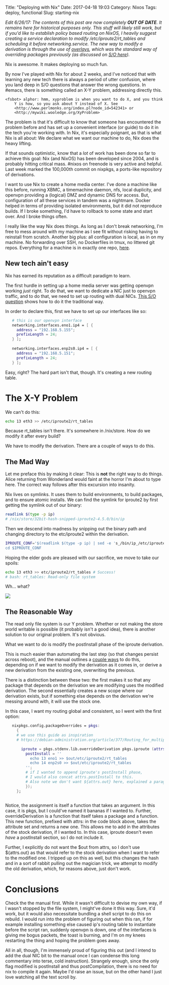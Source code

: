 Title: "Deploying with Nix"
Date: 2017-04-18 19:03
Category: Nixos
Tags: deploy, functional
Slug: starting-nix


_Edit 6/26/17: The contents of this post are now completely __OUT OF DATE__. It remains here for historical purposes only. This stuff will likely still work, but if you'd like to establish policy based routing on NixOS, I heavily suggest creating a service declaration to modify /etc/iproute2/rt\_tables and scheduling it before networking.service. The new way to modify a derivation is through the use of [overlays](https://nixos.org/nixpkgs/manual/#sec-overlays-install), which was the standard way of overriding packages previously (as discussed on [S/O here](http://stackoverflow.com/a/36011540))._

Nix is awesome. It makes deploying so much fun.

By now I've played with Nix for about 2 weeks, and I've noticed that with learning any new tech there is always a period of utter confusion, where you land deep in S/O questions that answer the wrong questions. In #emacs, there is something called an X-Y problem, addressing directly this.

``` text
<fsbot> alphor: hmm, xyproblem is when you want to do X, and you think
    Y is how, so you ask about Y instead of X. See
    <http://www.perlmonks.org/index.pl?node_id=542341> or
    <http://mywiki.wooledge.org/XyProblem>
```

The problem is that it's difficult to know that someone has encountered the problem before and has set up a convenient interface (or guide) to do it in the tech you're working with. In Nix, it's especially poignant, as that is what Nix is all about: We declare what we want our machine to do, Nix does the heavy lifting.

If that sounds optimistic, know that a _lot_ of work has been done so far to achieve this goal: Nix (and NixOS) has been developed since 2004, and is probably hitting critical mass. #nixos on freenode is very active and helpful. Last week marked the 100,000th commit on nixpkgs, a ports-like repository of derivations. 

I want to use Nix to create a home media center. I've done a machine like this before, running XBMC, a timemachine daemon, nfs, local duplicity, and openvpn providing a (logical) DMZ and dynamic DNS for access. But, configuration of all these services in tandem was a nightmare. Docker helped in terms of providing isolated environments, but it did not reproduce builds. If I broke something, I'd have to rollback to some state and start over. And I broke things often.

I really like the way Nix does things. As long as I don't break networking, I'm free to mess around with my machine as I see fit without risking having to reinstall from scratch. Another big plus: all configuration is local, as in on my machine. No forwarding over SSH, no Dockerfiles in tmux, no littered git repos. Everything for a machine is in exactly one repo, [here](https://github.com/alphor/3asirah).

## New tech ain't easy

Nix has earned its reputation as a difficult paradigm to learn.

The first hurdle in setting up a home media server was getting openvpn working _just_ right. To do that, we want to dedicate a NIC just to openvpn traffic, and to do that, we need to set up routing with dual NICs. [This S/O question](http://serverfault.com/a/487911) shows how to do it the traditional way.

In order to declare this, first we have to set up our interfaces like so:

``` nix
   # this is our openvpn interface
   networking.interfaces.eno1.ip4 = [ {
     address = "192.168.5.155";
     prefixLength = 24;
   } ];
   
   networking.interfaces.enp2s0.ip4 = [ {
     address = "192.168.5.151";
     prefixLength = 24;
   } ];
```


Easy, right? The hard part isn't that, though. It's creating a new routing table.

# The X-Y Problem

We can't do this:

``` bash
echo 13 eth3 >> /etc/iproute2/rt_tables
```

Because rt_tables isn't there. It's somewhere in /nix/store. How do we modify it after every build? 

We have to modify the derivation. There are a couple of ways to do this. 

## The Mad Way
Let me preface this by making it clear: This is __not__ the right way to do things. Alice returning from Wonderland would faint at the horror I'm about to type here. The correct way follows after this excursion into insanity.

Nix lives on symlinks. It uses them to build environments, to build packages, and to ensure atomic installs. We can find the symlink for iproute2 by first getting the symlink out of our binary:

``` bash
readlink $(type -p ip)
# /nix/store/32bit-hash-snipped-iproute2-4.5.0/bin/ip
```
Then we descend into madness by snipping out the binary path and changing directory to the etc/iproute2 within the derivation.

``` bash
IPROUTE_CONF='$(readlink $(type -p ip) | sed -e 's_/bin/ip_/etc/iproute2/_')
cd $IPROUTE_CONF
```

Hoping the elder gods are pleased with our sacrifice, we move to take our spoils:

``` bash
echo 13 eth3 >> etc/iproute2/rt_tables # Success!
# bash: rt_tables: Read-only file system
```
Wh... what?

![](/images/another-castle.jpg)

## The Reasonable Way

The read only file system is our Y problem. Whether or not making the store world writable is possible (it probably isn't a good idea), there is another solution to our original problem. It's not obvious.

What we want to do is modify the postInstall phase of the iproute derivation.

This is much easier than automating the last step (so that changes persist across reboot), and the manual outlines a [couple ways](http://nixos.org/nixos/manual/index.html#sec-customising-packages) to do this, depending on if we want to modify the derivation as it comes in, or derive a new derivation from the existing one, overwriting the previous.

There is a distinction between these two: the first makes it so that any package that depends on the derivation we are modifying uses the modified derivation. The second essentially creates a new scope where our derivation exists, but if something else depends on the derivation we're messing around with, it will use the stock one.



In this case, I want my routing global and consistent, so I went with the first option:

``` nix
   nixpkgs.config.packageOverrides = pkgs:
     {
     # we use this guide as inspiration
     # https://debian-administration.org/article/377/Routing_for_multiple_uplinks

       iproute = pkgs.stdenv.lib.overrideDerivation pkgs.iproute (attrs: {
         postInstall = ''
           echo 13 eno1 >> $out/etc/iproute2/rt_tables
           echo 14 enp2s0 >> $out/etc/iproute2/rt_tables
         '';
         # if I wanted to append iproute's postInstall phase,
         # I would also concat attrs.postInstall to this.
         # Also note we don't want ${attrs.out} here, explained a paragraph below
         });
     };
   
```

Notice, the assignment is itself a function that takes an argument. In this case, it is pkgs, but I could've named it bananas if I wanted to. Further, overrideDerivation is a function that itself takes a package and a function. This new function, prefixed with attrs: in the code block above, takes the attribute set and returns a new one. This allows me to add in the attributes of the stock derivation, if I wanted to. In this case, iproute doesn't even _have_ a postInstall section, so I do not include it.

Further, I explicitly do not want the $out from attrs, so I don't use ${attrs.out} as that would refer to the stock derivation when I want to refer to the modified one. I tripped up on this as well, but this changes the hash and in a sort of rabbit pulling out the magician trick, we attempt to modify the old derivation, which, for reasons above, just don't work.

# Conclusions

Check the the manual first. While it wasn't difficult to devise my own way, if I wasn't stopped by the file system, I might've done it this way. Sure, it'd work, but it would also necessitate bundling a shell script to do this on rebuild. I would run into the problem of figuring out when this ran, if for example installing something else caused ip's routing table to instantiate before the script ran, suddenly openvpn is down, one of the interfaces is giving me bogus packets, the toast is burning, and I'm on my knees restarting the thing and hoping the problem goes away. 

All in all, though, I'm immensely proud of figuring this out (and I intend to add the dual NIC bit to the manual once I can condense this long commentary into terse, cold instruction). Strangely enough, since the only flag modified is postInstall and thus postCompilation, there is no need for nix to compile it again. Maybe I'd raise an issue, but on the other hand I just love watching all the text scroll by.
